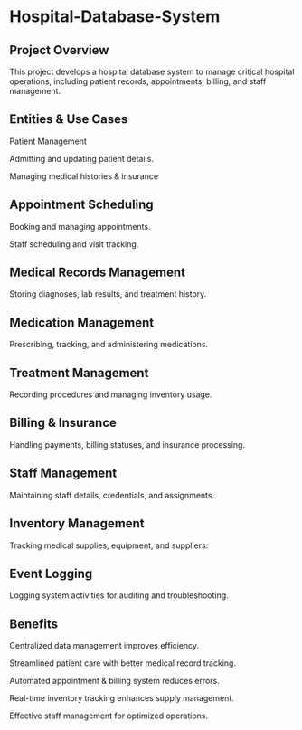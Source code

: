 # Hospital-Database-System

## Project Overview
This project develops a hospital database system to manage critical hospital operations, including patient records, appointments, billing, and staff management.

## Entities & Use Cases
Patient Management

  Admitting and updating patient details.

  Managing medical histories & insurance
  
## Appointment Scheduling

  Booking and managing appointments.

  Staff scheduling and visit tracking.

## Medical Records Management

  Storing diagnoses, lab results, and treatment history.

## Medication Management

  Prescribing, tracking, and administering medications.

## Treatment Management

  Recording procedures and managing inventory usage.

## Billing & Insurance

  Handling payments, billing statuses, and insurance processing.

## Staff Management

  Maintaining staff details, credentials, and assignments.

## Inventory Management

  Tracking medical supplies, equipment, and suppliers.

## Event Logging

  Logging system activities for auditing and troubleshooting.

## Benefits
Centralized data management improves efficiency.

Streamlined patient care with better medical record tracking.

Automated appointment & billing system reduces errors.

Real-time inventory tracking enhances supply management.

Effective staff management for optimized operations.
